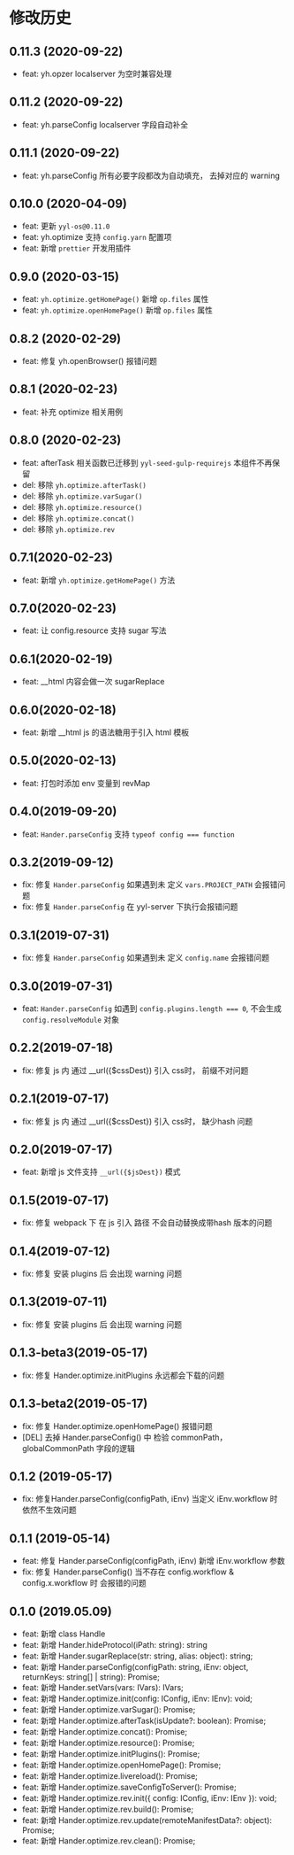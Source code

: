 # 修改历史
## 0.11.3 (2020-09-22)
* feat: yh.opzer localserver 为空时兼容处理

## 0.11.2 (2020-09-22)
* feat: yh.parseConfig localserver 字段自动补全
## 0.11.1 (2020-09-22)
* feat: yh.parseConfig 所有必要字段都改为自动填充， 去掉对应的 warning

## 0.10.0 (2020-04-09)
* feat: 更新 `yyl-os@0.11.0`
* feat: yh.optimize 支持 `config.yarn` 配置项
* feat: 新增 `prettier` 开发用插件

## 0.9.0 (2020-03-15)
* feat: `yh.optimize.getHomePage()` 新增 `op.files` 属性
* feat: `yh.optimize.openHomePage()` 新增 `op.files` 属性

## 0.8.2 (2020-02-29)
* feat: 修复 yh.openBrowser() 报错问题
## 0.8.1 (2020-02-23)
* feat: 补充 optimize 相关用例

## 0.8.0 (2020-02-23)
* feat: afterTask 相关函数已迁移到 `yyl-seed-gulp-requirejs` 本组件不再保留
* del: 移除 `yh.optimize.afterTask()`
* del: 移除 `yh.optimize.varSugar()`
* del: 移除 `yh.optimize.resource()`
* del: 移除 `yh.optimize.concat()`
* del: 移除 `yh.optimize.rev`

## 0.7.1(2020-02-23)
* feat: 新增 `yh.optimize.getHomePage()` 方法

## 0.7.0(2020-02-23)
* feat: 让 config.resource 支持 sugar 写法

## 0.6.1(2020-02-19)
* feat: __html 内容会做一次 sugarReplace

## 0.6.0(2020-02-18)
* feat: 新增 __html js 的语法糖用于引入 html 模板

## 0.5.0(2020-02-13)
* feat: 打包时添加 env 变量到 revMap

## 0.4.0(2019-09-20)
* feat: `Hander.parseConfig` 支持 `typeof config === function`

## 0.3.2(2019-09-12)
* fix: 修复 `Hander.parseConfig` 如果遇到未 定义 `vars.PROJECT_PATH` 会报错问题
* fix: 修复 `Hander.parseConfig` 在 yyl-server 下执行会报错问题

## 0.3.1(2019-07-31)
* fix: 修复 `Hander.parseConfig` 如果遇到未 定义 `config.name` 会报错问题

## 0.3.0(2019-07-31)
* feat: `Hander.parseConfig` 如遇到 `config.plugins.length === 0`, 不会生成 `config.resolveModule` 对象

## 0.2.2(2019-07-18)
* fix: 修复 js 内 通过 __url({$cssDest}) 引入 css时， 前缀不对问题

## 0.2.1(2019-07-17)
* fix: 修复 js 内 通过 __url({$cssDest}) 引入 css时， 缺少hash 问题

## 0.2.0(2019-07-17)
* feat: 新增 js 文件支持 `__url({$jsDest})` 模式

## 0.1.5(2019-07-17)
* fix: 修复 webpack 下 在 js 引入 路径 不会自动替换成带hash 版本的问题

## 0.1.4(2019-07-12)
* fix: 修复 安装 plugins 后 会出现 warning 问题

## 0.1.3(2019-07-11)
* fix: 修复 安装 plugins 后 会出现 warning 问题

## 0.1.3-beta3(2019-05-17)
* fix: 修复 Hander.optimize.initPlugins 永远都会下载的问题

## 0.1.3-beta2(2019-05-17)
* fix: 修复 Hander.optimize.openHomePage() 报错问题
* [DEL] 去掉 Hander.parseConfig() 中 检验 commonPath， globalCommonPath 字段的逻辑

## 0.1.2 (2019-05-17)
* fix: 修复Hander.parseConfig(configPath, iEnv) 当定义 iEnv.workflow 时 依然不生效问题

## 0.1.1 (2019-05-14)
* feat: 修复 Hander.parseConfig(configPath, iEnv) 新增 iEnv.workflow 参数
* fix: 修复 Hander.parseConfig() 当不存在 config.workflow & config.x.workflow 时 会报错的问题

## 0.1.0 (2019.05.09)
* feat: 新增 class Handle
* feat: 新增 Hander.hideProtocol(iPath: string): string
* feat: 新增 Hander.sugarReplace(str: string, alias: object): string;
* feat: 新增 Hander.parseConfig(configPath: string, iEnv: object, returnKeys: string[] | string): Promise<any>;
* feat: 新增 Hander.setVars(vars: IVars): IVars;
* feat: 新增 Hander.optimize.init(config: IConfig, iEnv: IEnv): void;
* feat: 新增 Hander.optimize.varSugar(): Promise<any>;
* feat: 新增 Hander.optimize.afterTask(isUpdate?: boolean): Promise<any>;
* feat: 新增 Hander.optimize.concat(): Promise<any>;
* feat: 新增 Hander.optimize.resource(): Promise<any>;
* feat: 新增 Hander.optimize.initPlugins(): Promise<any>;
* feat: 新增 Hander.optimize.openHomePage(): Promise<any>;
* feat: 新增 Hander.optimize.livereload(): Promise<any>;
* feat: 新增 Hander.optimize.saveConfigToServer(): Promise<any>;
* feat: 新增 Hander.optimize.rev.init({ config: IConfig, iEnv: IEnv }): void;
* feat: 新增 Hander.optimize.rev.build(): Promise<any>;
* feat: 新增 Hander.optimize.rev.update(remoteManifestData?: object): Promise<any>;
* feat: 新增 Hander.optimize.rev.clean(): Promise<any>;